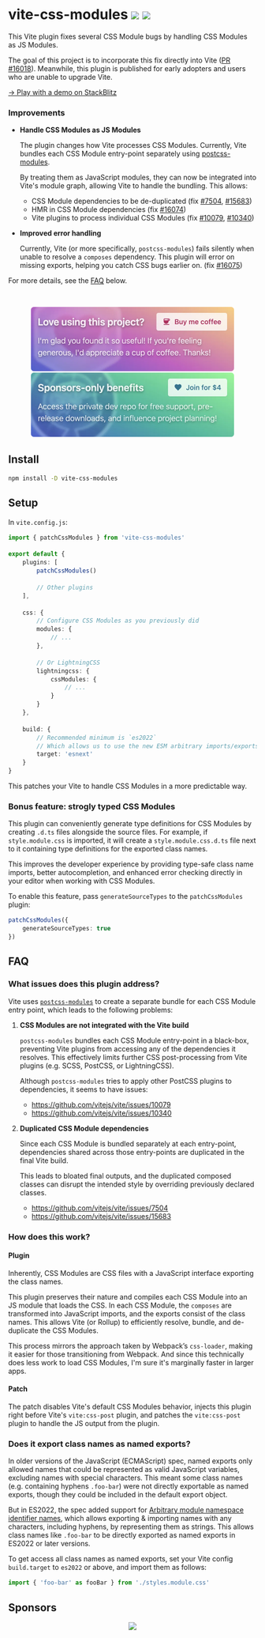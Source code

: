 # vite-css-modules <a href="https://npm.im/vite-css-modules"><img src="https://badgen.net/npm/v/vite-css-modules"></a> <a href="https://npm.im/vite-css-modules"><img src="https://badgen.net/npm/dm/vite-css-modules"></a>

This Vite plugin fixes several CSS Module bugs by handling CSS Modules as JS Modules.

The goal of this project is to incorporate this fix directly into Vite ([PR #16018](https://github.com/vitejs/vite/pull/16018)). Meanwhile, this plugin is published for early adopters and users who are unable to upgrade Vite.

[→ Play with a demo on StackBlitz](https://stackblitz.com/edit/vitejs-vite-v9jcwo?file=src%2Fstyle.module.css)

### Improvements
- **Handle CSS Modules as JS Modules**

    The plugin changes how Vite processes CSS Modules. Currently, Vite bundles each CSS Module entry-point separately using [postcss-modules](https://github.com/madyankin/postcss-modules).

    By treating them as JavaScript modules, they can now be integrated into Vite's module graph, allowing Vite to handle the bundling. This allows:

    - CSS Module dependencies to be de-duplicated (fix [#7504](https://github.com/vitejs/vite/issues/7504), [#15683](https://github.com/vitejs/vite/issues/15683))
    - HMR in CSS Module dependencies (fix [#16074](https://github.com/vitejs/vite/issues/16074))
    - Vite plugins to process individual CSS Modules (fix [#10079](https://github.com/vitejs/vite/issues/10079), [#10340](https://github.com/vitejs/vite/issues/10340))

- **Improved error handling**

    Currently, Vite (or more specifically, `postcss-modules`) fails silently when unable to resolve a `composes` dependency. This plugin will error on missing exports, helping you catch CSS bugs earlier on. (fix [#16075](https://github.com/vitejs/vite/issues/16075))

For more details, see the [FAQ](#faq) below.

<br>

<p align="center">
	<a href="https://github.com/sponsors/privatenumber/sponsorships?tier_id=398771"><img width="412" src="https://raw.githubusercontent.com/privatenumber/sponsors/master/banners/assets/donate.webp"></a>
	<a href="https://github.com/sponsors/privatenumber/sponsorships?tier_id=416984"><img width="412" src="https://raw.githubusercontent.com/privatenumber/sponsors/master/banners/assets/sponsor.webp"></a>
</p>

## Install
```sh
npm install -D vite-css-modules
```

## Setup

In `vite.config.js`:

```ts
import { patchCssModules } from 'vite-css-modules'

export default {
    plugins: [
        patchCssModules()

        // Other plugins
    ],

    css: {
        // Configure CSS Modules as you previously did
        modules: {
            // ...
        },

        // Or LightningCSS
        lightningcss: {
            cssModules: {
                // ...
            }
        }
    },

    build: {
        // Recommended minimum is `es2022`
        // Which allows us to use the new ESM arbitrary imports/exports (explained in the FAQ)
        target: 'esnext'
    }
}
```

This patches your Vite to handle CSS Modules in a more predictable way.

### Bonus feature: strogly typed CSS Modules

This plugin can conveniently generate type definitions for CSS Modules by creating `.d.ts` files alongside the source files. For example, if `style.module.css` is imported, it will create a `style.module.css.d.ts` file next to it containing type definitions for the exported class names.

This improves the developer experience by providing type-safe class name imports, better autocompletion, and enhanced error checking directly in your editor when working with CSS Modules.

To enable this feature, pass `generateSourceTypes` to the `patchCssModules` plugin:

```ts
patchCssModules({
    generateSourceTypes: true
})
```

## FAQ

### What issues does this plugin address?
Vite uses [`postcss-modules`](https://github.com/madyankin/postcss-modules) to create a separate  bundle for each CSS Module entry point, which leads to the following problems:


1. **CSS Modules are not integrated with the Vite build**

    `postcss-modules` bundles each CSS Module entry-point in a black-box, preventing Vite plugins from accessing any of the dependencies it resolves. This effectively limits further CSS post-processing from Vite plugins (e.g. SCSS, PostCSS, or LightningCSS). 
    
    Although `postcss-modules` tries to apply other PostCSS plugins to dependencies, it seems to have issues:
    
    - https://github.com/vitejs/vite/issues/10079
    - https://github.com/vitejs/vite/issues/10340


2. **Duplicated CSS Module dependencies**

    Since each CSS Module is bundled separately at each entry-point, dependencies shared across those entry-points are duplicated in the final Vite build.
    
    This leads to bloated final outputs, and the duplicated composed classes can disrupt the intended style by overriding previously declared classes.

    - https://github.com/vitejs/vite/issues/7504
    - https://github.com/vitejs/vite/issues/15683


### How does this work?

#### Plugin

Inherently, CSS Modules are CSS files with a JavaScript interface exporting the class names.

This plugin preserves their nature and compiles each CSS Module into an JS module that loads the CSS. In each CSS Module, the `composes` are transformed into JavaScript imports, and the exports consist of the class names. This allows Vite (or Rollup) to efficiently resolve, bundle, and de-duplicate the CSS Modules.

This process mirrors the approach taken by Webpack’s `css-loader`, making it easier for those transitioning from Webpack. And since this technically does less work to load CSS Modules, I'm sure it's marginally faster in larger apps.

#### Patch
The patch disables Vite's default CSS Modules behavior, injects this plugin right before Vite's `vite:css-post` plugin, and patches the `vite:css-post` plugin to handle the JS output from the plugin.


### Does it export class names as named exports?

In older versions of the JavaScript (ECMAScript) spec, named exports only allowed names that could be represented as valid JavaScript variables, excluding names with special characters. This meant some class names (e.g. containing hyphens `.foo-bar`) were not directly exportable as named exports, though they could be included in the default export object.

But in ES2022, the spec added support for [Arbitrary module namespace identifier names](https://github.com/tc39/ecma262/pull/2154), which allows exporting & importing names with any characters, including hyphens, by representing them as strings. This allows class names like `.foo-bar` to be directly exported as named exports in ES2022 or later versions.

To get access all class names as named exports, set your Vite config `build.target` to `es2022` or above, and import them as follows:
```js
import { 'foo-bar' as fooBar } from './styles.module.css'
```

## Sponsors

<p align="center">
	<a href="https://github.com/sponsors/privatenumber">
		<img src="https://cdn.jsdelivr.net/gh/privatenumber/sponsors/sponsorkit/sponsors.svg">
	</a>
</p>

